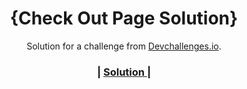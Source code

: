 <!-- Please update value in the {}  -->

<h1 align="center">{Check Out Page Solution}</h1>

<div align="center">
   Solution for a challenge from  <a href="http://devchallenges.io" target="_blank">Devchallenges.io</a>.
</div>

<div align="center">
  <h3>
    <span> | </span>
    <a href="https://checkout-page0.netlify.app/">
      Solution
    </a>
    <span> | </span>
  </h3>
</div>
